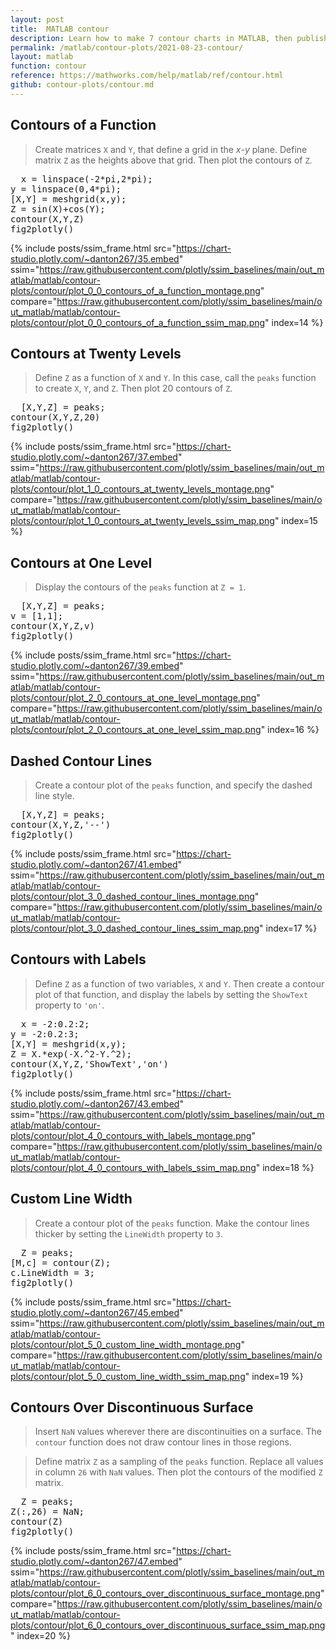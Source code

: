 ```yaml
---
layout: post
title:  MATLAB contour
description: Learn how to make 7 contour charts in MATLAB, then publish them to the Web with Plotly.
permalink: /matlab/contour-plots/2021-08-23-contour/
layout: matlab
function: contour
reference: https://mathworks.com/help/matlab/ref/contour.html
github: contour-plots/contour.md
---
```


## Contours of a Function

> Create matrices `X` and `Y`, that define a grid in the *x*-*y* plane. Define matrix `Z` as the heights above that grid. Then plot the contours of `Z`.

<pre class="mcode">
  x = linspace(-2*pi,2*pi);
y = linspace(0,4*pi);
[X,Y] = meshgrid(x,y);
Z = sin(X)+cos(Y);
contour(X,Y,Z)
fig2plotly()
</pre>

{% include posts/ssim_frame.html 
  src="https://chart-studio.plotly.com/~danton267/35.embed" 
  ssim="https://raw.githubusercontent.com/plotly/ssim_baselines/main/out_matlab/matlab/contour-plots/contour/plot_0_0_contours_of_a_function_montage.png" 
  compare="https://raw.githubusercontent.com/plotly/ssim_baselines/main/out_matlab/matlab/contour-plots/contour/plot_0_0_contours_of_a_function_ssim_map.png" 
  index=14
%}



<!--------------------- EXAMPLE BREAK ------------------------->

## Contours at Twenty Levels

> Define `Z` as a function of `X` and `Y`. In this case, call the `peaks` function to create `X`, `Y`, and `Z`. Then plot 20 contours of `Z`.

<pre class="mcode">
  [X,Y,Z] = peaks;
contour(X,Y,Z,20)
fig2plotly()
</pre>

{% include posts/ssim_frame.html 
  src="https://chart-studio.plotly.com/~danton267/37.embed" 
  ssim="https://raw.githubusercontent.com/plotly/ssim_baselines/main/out_matlab/matlab/contour-plots/contour/plot_1_0_contours_at_twenty_levels_montage.png" 
  compare="https://raw.githubusercontent.com/plotly/ssim_baselines/main/out_matlab/matlab/contour-plots/contour/plot_1_0_contours_at_twenty_levels_ssim_map.png" 
  index=15
%}



<!--------------------- EXAMPLE BREAK ------------------------->

## Contours at One Level

> Display the contours of the `peaks` function at `Z = 1`.

<pre class="mcode">
  [X,Y,Z] = peaks;
v = [1,1];
contour(X,Y,Z,v)
fig2plotly()
</pre>

{% include posts/ssim_frame.html 
  src="https://chart-studio.plotly.com/~danton267/39.embed" 
  ssim="https://raw.githubusercontent.com/plotly/ssim_baselines/main/out_matlab/matlab/contour-plots/contour/plot_2_0_contours_at_one_level_montage.png" 
  compare="https://raw.githubusercontent.com/plotly/ssim_baselines/main/out_matlab/matlab/contour-plots/contour/plot_2_0_contours_at_one_level_ssim_map.png" 
  index=16
%}



<!--------------------- EXAMPLE BREAK ------------------------->

## Dashed Contour Lines

> Create a contour plot of the `peaks` function, and specify the dashed line style.

<pre class="mcode">
  [X,Y,Z] = peaks;
contour(X,Y,Z,'--')
fig2plotly()
</pre>

{% include posts/ssim_frame.html 
  src="https://chart-studio.plotly.com/~danton267/41.embed" 
  ssim="https://raw.githubusercontent.com/plotly/ssim_baselines/main/out_matlab/matlab/contour-plots/contour/plot_3_0_dashed_contour_lines_montage.png" 
  compare="https://raw.githubusercontent.com/plotly/ssim_baselines/main/out_matlab/matlab/contour-plots/contour/plot_3_0_dashed_contour_lines_ssim_map.png" 
  index=17
%}



<!--------------------- EXAMPLE BREAK ------------------------->

## Contours with Labels

> Define `Z` as a function of two variables, `X` and `Y`. Then create a contour plot of that function, and display the labels by setting the `ShowText` property to `'on'`.

<pre class="mcode">
  x = -2:0.2:2;
y = -2:0.2:3;
[X,Y] = meshgrid(x,y);
Z = X.*exp(-X.^2-Y.^2);
contour(X,Y,Z,'ShowText','on')
fig2plotly()
</pre>

{% include posts/ssim_frame.html 
  src="https://chart-studio.plotly.com/~danton267/43.embed" 
  ssim="https://raw.githubusercontent.com/plotly/ssim_baselines/main/out_matlab/matlab/contour-plots/contour/plot_4_0_contours_with_labels_montage.png" 
  compare="https://raw.githubusercontent.com/plotly/ssim_baselines/main/out_matlab/matlab/contour-plots/contour/plot_4_0_contours_with_labels_ssim_map.png" 
  index=18
%}



<!--------------------- EXAMPLE BREAK ------------------------->

## Custom Line Width

> Create a contour plot of the `peaks` function. Make the contour lines thicker by setting the `LineWidth` property to `3`. 

<pre class="mcode">
  Z = peaks;
[M,c] = contour(Z);
c.LineWidth = 3;
fig2plotly()
</pre>

{% include posts/ssim_frame.html 
  src="https://chart-studio.plotly.com/~danton267/45.embed" 
  ssim="https://raw.githubusercontent.com/plotly/ssim_baselines/main/out_matlab/matlab/contour-plots/contour/plot_5_0_custom_line_width_montage.png" 
  compare="https://raw.githubusercontent.com/plotly/ssim_baselines/main/out_matlab/matlab/contour-plots/contour/plot_5_0_custom_line_width_ssim_map.png" 
  index=19
%}



<!--------------------- EXAMPLE BREAK ------------------------->

## Contours Over Discontinuous Surface

> Insert `NaN` values wherever there are discontinuities on a surface. The `contour` function does not draw contour lines in those regions.

> Define matrix `Z` as a sampling of the `peaks` function. Replace all values in column `26` with `NaN` values. Then plot the contours of the modified `Z` matrix.

<pre class="mcode">
  Z = peaks;
Z(:,26) = NaN;
contour(Z)
fig2plotly()
</pre>

{% include posts/ssim_frame.html 
  src="https://chart-studio.plotly.com/~danton267/47.embed" 
  ssim="https://raw.githubusercontent.com/plotly/ssim_baselines/main/out_matlab/matlab/contour-plots/contour/plot_6_0_contours_over_discontinuous_surface_montage.png" 
  compare="https://raw.githubusercontent.com/plotly/ssim_baselines/main/out_matlab/matlab/contour-plots/contour/plot_6_0_contours_over_discontinuous_surface_ssim_map.png" 
  index=20
%}



<!--------------------- EXAMPLE BREAK ------------------------->

